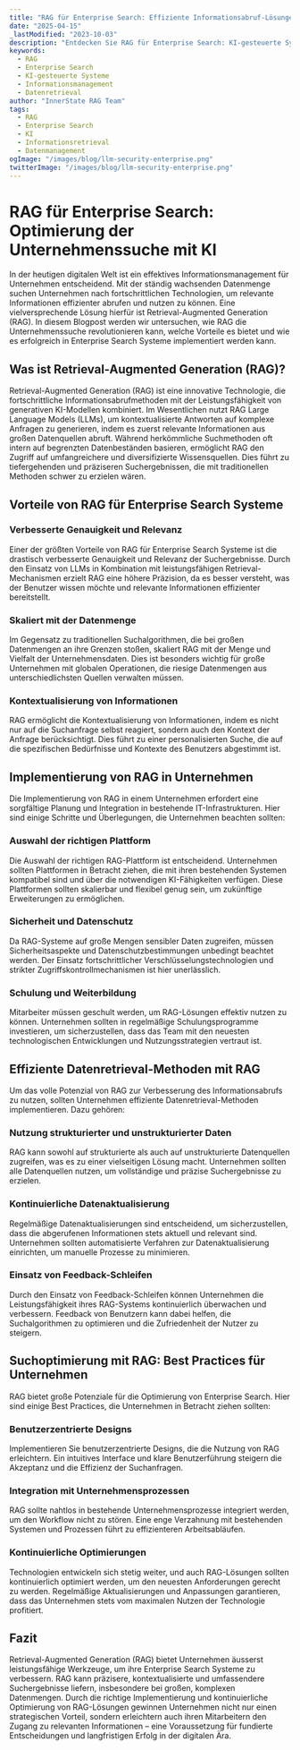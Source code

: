 ```yaml
---
title: "RAG für Enterprise Search: Effiziente Informationsabruf-Lösungen"
date: "2025-04-15" 
_lastModified: "2023-10-03" 
description: "Entdecken Sie RAG für Enterprise Search: KI-gesteuerte Systeme und effiziente Retrieval-Methoden zur Optimierung Ihrer Unternehmenssuche."
keywords:
  - RAG
  - Enterprise Search
  - KI-gesteuerte Systeme
  - Informationsmanagement
  - Datenretrieval
author: "InnerState RAG Team"
tags:
  - RAG
  - Enterprise Search
  - KI
  - Informationsretrieval
  - Datenmanagement
ogImage: "/images/blog/llm-security-enterprise.png"
twitterImage: "/images/blog/llm-security-enterprise.png"
---
```


# RAG für Enterprise Search: Optimierung der Unternehmenssuche mit KI

In der heutigen digitalen Welt ist ein effektives Informationsmanagement für Unternehmen entscheidend. Mit der ständig wachsenden Datenmenge suchen Unternehmen nach fortschrittlichen Technologien, um relevante Informationen effizienter abrufen und nutzen zu können. Eine vielversprechende Lösung hierfür ist Retrieval-Augmented Generation (RAG). In diesem Blogpost werden wir untersuchen, wie RAG die Unternehmenssuche revolutionieren kann, welche Vorteile es bietet und wie es erfolgreich in Enterprise Search Systeme implementiert werden kann.

## Was ist Retrieval-Augmented Generation (RAG)?

Retrieval-Augmented Generation (RAG) ist eine innovative Technologie, die fortschrittliche Informationsabrufmethoden mit der Leistungsfähigkeit von generativen KI-Modellen kombiniert. Im Wesentlichen nutzt RAG Large Language Models (LLMs), um kontextualisierte Antworten auf komplexe Anfragen zu generieren, indem es zuerst relevante Informationen aus großen Datenquellen abruft. Während herkömmliche Suchmethoden oft intern auf begrenzten Datenbeständen basieren, ermöglicht RAG den Zugriff auf umfangreichere und diversifizierte Wissensquellen. Dies führt zu tiefergehenden und präziseren Suchergebnissen, die mit traditionellen Methoden schwer zu erzielen wären.

## Vorteile von RAG für Enterprise Search Systeme

### Verbesserte Genauigkeit und Relevanz

Einer der größten Vorteile von RAG für Enterprise Search Systeme ist die drastisch verbesserte Genauigkeit und Relevanz der Suchergebnisse. Durch den Einsatz von LLMs in Kombination mit leistungsfähigen Retrieval-Mechanismen erzielt RAG eine höhere Präzision, da es besser versteht, was der Benutzer wissen möchte und relevante Informationen effizienter bereitstellt. 

### Skaliert mit der Datenmenge

Im Gegensatz zu traditionellen Suchalgorithmen, die bei großen Datenmengen an ihre Grenzen stoßen, skaliert RAG mit der Menge und Vielfalt der Unternehmensdaten. Dies ist besonders wichtig für große Unternehmen mit globalen Operationen, die riesige Datenmengen aus unterschiedlichsten Quellen verwalten müssen.

### Kontextualisierung von Informationen

RAG ermöglicht die Kontextualisierung von Informationen, indem es nicht nur auf die Suchanfrage selbst reagiert, sondern auch den Kontext der Anfrage berücksichtigt. Dies führt zu einer personalisierten Suche, die auf die spezifischen Bedürfnisse und Kontexte des Benutzers abgestimmt ist.

## Implementierung von RAG in Unternehmen

Die Implementierung von RAG in einem Unternehmen erfordert eine sorgfältige Planung und Integration in bestehende IT-Infrastrukturen. Hier sind einige Schritte und Überlegungen, die Unternehmen beachten sollten:

### Auswahl der richtigen Plattform

Die Auswahl der richtigen RAG-Plattform ist entscheidend. Unternehmen sollten Plattformen in Betracht ziehen, die mit ihren bestehenden Systemen kompatibel sind und über die notwendigen KI-Fähigkeiten verfügen. Diese Plattformen sollten skalierbar und flexibel genug sein, um zukünftige Erweiterungen zu ermöglichen.

### Sicherheit und Datenschutz

Da RAG-Systeme auf große Mengen sensibler Daten zugreifen, müssen Sicherheitsaspekte und Datenschutzbestimmungen unbedingt beachtet werden. Der Einsatz fortschrittlicher Verschlüsselungstechnologien und strikter Zugriffskontrollmechanismen ist hier unerlässlich.

### Schulung und Weiterbildung

Mitarbeiter müssen geschult werden, um RAG-Lösungen effektiv nutzen zu können. Unternehmen sollten in regelmäßige Schulungsprogramme investieren, um sicherzustellen, dass das Team mit den neuesten technologischen Entwicklungen und Nutzungsstrategien vertraut ist.

## Effiziente Datenretrieval-Methoden mit RAG

Um das volle Potenzial von RAG zur Verbesserung des Informationsabrufs zu nutzen, sollten Unternehmen effiziente Datenretrieval-Methoden implementieren. Dazu gehören:

### Nutzung strukturierter und unstrukturierter Daten

RAG kann sowohl auf strukturierte als auch auf unstrukturierte Datenquellen zugreifen, was es zu einer vielseitigen Lösung macht. Unternehmen sollten alle Datenquellen nutzen, um vollständige und präzise Suchergebnisse zu erzielen.

### Kontinuierliche Datenaktualisierung

Regelmäßige Datenaktualisierungen sind entscheidend, um sicherzustellen, dass die abgerufenen Informationen stets aktuell und relevant sind. Unternehmen sollten automatisierte Verfahren zur Datenaktualisierung einrichten, um manuelle Prozesse zu minimieren.

### Einsatz von Feedback-Schleifen

Durch den Einsatz von Feedback-Schleifen können Unternehmen die Leistungsfähigkeit ihres RAG-Systems kontinuierlich überwachen und verbessern. Feedback von Benutzern kann dabei helfen, die Suchalgorithmen zu optimieren und die Zufriedenheit der Nutzer zu steigern.

## Suchoptimierung mit RAG: Best Practices für Unternehmen

RAG bietet große Potenziale für die Optimierung von Enterprise Search. Hier sind einige Best Practices, die Unternehmen in Betracht ziehen sollten:

### Benutzerzentrierte Designs

Implementieren Sie benutzerzentrierte Designs, die die Nutzung von RAG erleichtern. Ein intuitives Interface und klare Benutzerführung steigern die Akzeptanz und die Effizienz der Suchanfragen.

### Integration mit Unternehmensprozessen

RAG sollte nahtlos in bestehende Unternehmensprozesse integriert werden, um den Workflow nicht zu stören. Eine enge Verzahnung mit bestehenden Systemen und Prozessen führt zu effizienteren Arbeitsabläufen.

### Kontinuierliche Optimierungen

Technologien entwickeln sich stetig weiter, und auch RAG-Lösungen sollten kontinuierlich optimiert werden, um den neuesten Anforderungen gerecht zu werden. Regelmäßige Aktualisierungen und Anpassungen garantieren, dass das Unternehmen stets vom maximalen Nutzen der Technologie profitiert.

## Fazit

Retrieval-Augmented Generation (RAG) bietet Unternehmen äusserst leistungsfähige Werkzeuge, um ihre Enterprise Search Systeme zu verbessern. RAG kann präzisere, kontextualisierte und umfassendere Suchergebnisse liefern, insbesondere bei großen, komplexen Datenmengen. Durch die richtige Implementierung und kontinuierliche Optimierung von RAG-Lösungen gewinnen Unternehmen nicht nur einen strategischen Vorteil, sondern erleichtern auch ihren Mitarbeitern den Zugang zu relevanten Informationen – eine Voraussetzung für fundierte Entscheidungen und langfristigen Erfolg in der digitalen Ära.